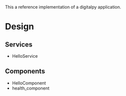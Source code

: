 This a reference implementation of a digitalpy application.

# Design
## Services
- HelloService
## Components
- HelloComponent
- health_component
